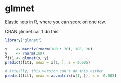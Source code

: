 # glmnet
Elastic nets in R, where you can score on one row.

CRAN glmnet can't do this:

```R
library("glmnet")

x    <- matrix(rnorm(100 * 20), 100, 20)
y    <- rnorm(100)
fit1 <- glmnet(x, y)
predict(fit1, newx = x[1, ], s = 0.005)

# Actually, this version can't do this either
predict(fit1, newx = as.matrix(x[1, ]), s =  0.005)
```
